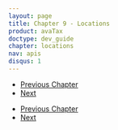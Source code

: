 ```yaml
---
layout: page
title: Chapter 9 - Locations
product: avaTax
doctype: dev_guide
chapter: locations
nav: apis
disqus: 1
---
```


<ul class="pager">
  <li class="previous"><a href="/avatax/dev-guide/exemptions/"><i class="glyphicon glyphicon-chevron-left"></i>Previous Chapter</a></li>
  <li class="next"><a href="/avatax/dev-guide/consumer-use-tax/">Next<i class="glyphicon glyphicon-chevron-right"></i></a></li>
</ul>


<ul class="pager">
  <li class="previous"><a href="/avatax/dev-guide/exemptions/"><i class="glyphicon glyphicon-chevron-left"></i>Previous Chapter</a></li>
  <li class="next"><a href="/avatax/dev-guide/consumer-use-tax/">Next<i class="glyphicon glyphicon-chevron-right"></i></a></li>
</ul>